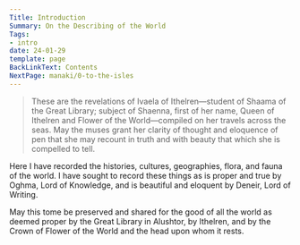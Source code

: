 ```yaml
---
Title: Introduction
Summary: On the Describing of the World
Tags:
- intro
date: 24-01-29
template: page
BackLinkText: Contents
NextPage: manaki/0-to-the-isles
---
```


> These are the revelations of Ivaela of Ithelren—student of Shaama of the Great Library; subject of Shaenna, first of her name, Queen of Ithelren and Flower of the World—compiled on her travels across the seas. May the muses grant her clarity of thought and eloquence of pen that she may recount in truth and with beauty that which she is compelled to tell.

Here I have recorded the histories, cultures, geographies, flora, and fauna of the world.
I have sought to record these things as is proper and true by Oghma, Lord of Knowledge, and is beautiful and eloquent by Deneir, Lord of Writing.

May this tome be preserved and shared for the good of all the world as deemed proper by the Great Library in Alushtor, by Ithelren, and by the Crown of Flower of the World and the head upon whom it rests.

